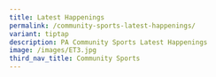 ```yaml
---
title: Latest Happenings
permalink: /community-sports-latest-happenings/
variant: tiptap
description: PA Community Sports Latest Happenings
image: /images/ET3.jpg
third_nav_title: Community Sports
---
```

